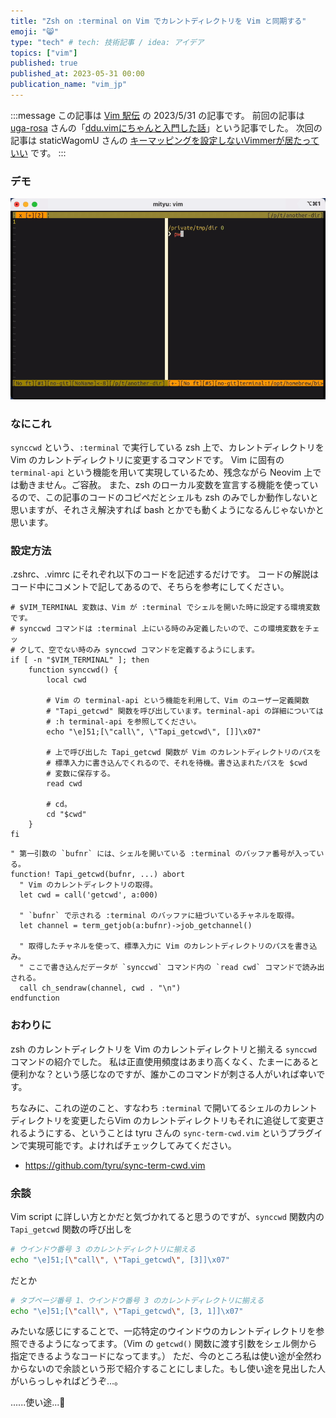 ```yaml
---
title: "Zsh on :terminal on Vim でカレントディレクトリを Vim と同期する"
emoji: "😸"
type: "tech" # tech: 技術記事 / idea: アイデア
topics: ["vim"]
published: true
published_at: 2023-05-31 00:00
publication_name: "vim_jp"
---
```


:::message
この記事は [Vim 駅伝](https://vim-jp.org/ekiden/) の 2023/5/31 の記事です。
前回の記事は [uga-rosa](https://zenn.dev/uga_rosa) さんの「[ddu.vimにちゃんと入門した話](https://zenn.dev/uga_rosa/articles/f55be75a573c0b)」という記事でした。
次回の記事は staticWagomU さんの [キーマッピングを設定しないVimmerが居たっていい](https://wagomu.me/blog/2023-06-02-vim-ekiden) です。
:::

### デモ

![](/images/sync-cwd-zsh-on-vim-demo.gif)

### なにこれ

`synccwd` という、`:terminal` で実行している zsh 上で、カレントディレクトリをVim のカレントディレクトリに変更するコマンドです。
Vim に固有の `terminal-api` という機能を用いて実現しているため、残念ながら Neovim 上では動きません。ご容赦。
また、zsh のローカル変数を宣言する機能を使っているので、この記事のコードのコピペだとシェルも zsh のみでしか動作しないと思いますが、それさえ解決すれば bash とかでも動くようになるんじゃないかと思います。

### 設定方法

.zshrc、.vimrc にそれぞれ以下のコードを記述するだけです。
コードの解説はコード中にコメントで記してあるので、そちらを参考にしてください。

```sh:.zshrc
# $VIM_TERMINAL 変数は、Vim が :terminal でシェルを開いた時に設定する環境変数です。
# synccwd コマンドは :terminal 上にいる時のみ定義したいので、この環境変数をチェッ
# クして、空でない時のみ synccwd コマンドを定義するようにします。
if [ -n "$VIM_TERMINAL" ]; then
	function synccwd() {
		local cwd

		# Vim の terminal-api という機能を利用して、Vim のユーザー定義関数
		# "Tapi_getcwd" 関数を呼び出しています。terminal-api の詳細については
		# :h terminal-api を参照してください。
		echo "\e]51;[\"call\", \"Tapi_getcwd\", []]\x07"

		# 上で呼び出した Tapi_getcwd 関数が Vim のカレントディレクトリのパスを
		# 標準入力に書き込んでくれるので、それを待機。書き込まれたパスを $cwd
		# 変数に保存する。
		read cwd

		# cd。
		cd "$cwd"
	}
fi

```

```vim:.vimrc
" 第一引数の `bufnr` には、シェルを開いている :terminal のバッファ番号が入っている。
function! Tapi_getcwd(bufnr, ...) abort
  " Vim のカレントディレクトリの取得。
  let cwd = call('getcwd', a:000)

  " `bufnr` で示される :terminal のバッファに紐づいているチャネルを取得。
  let channel = term_getjob(a:bufnr)->job_getchannel()

  " 取得したチャネルを使って、標準入力に Vim のカレントディレクトリのパスを書き込み。
  " ここで書き込んだデータが `synccwd` コマンド内の `read cwd` コマンドで読み出される。
  call ch_sendraw(channel, cwd . "\n")
endfunction
```

### おわりに

zsh のカレントディレクトリを Vim のカレントディレクトリと揃える `synccwd` コマンドの紹介でした。
私は正直使用頻度はあまり高くなく、たまーにあると便利かな？という感じなのですが、誰かこのコマンドが刺さる人がいれば幸いです。

ちなみに、これの逆のこと、すなわち `:terminal` で開いてるシェルのカレントディレクトリを変更したらVim のカレントディレクトリもそれに追従して変更されるようにする、ということは tyru さんの `sync-term-cwd.vim` というプラグインで実現可能です。よければチェックしてみてください。

- https://github.com/tyru/sync-term-cwd.vim


### 余談

Vim script に詳しい方とかだと気づかれてると思うのですが、`synccwd` 関数内の `Tapi_getcwd` 関数の呼び出しを

```sh
# ウインドウ番号 3 のカレントディレクトリに揃える
echo "\e]51;[\"call\", \"Tapi_getcwd\", [3]]\x07"
```

だとか


```sh
# タブページ番号 1、ウインドウ番号 3 のカレントディレクトリに揃える
echo "\e]51;[\"call\", \"Tapi_getcwd\", [3, 1]]\x07"
```

みたいな感じにすることで、一応特定のウインドウのカレントディレクトリを参照できるようになってます。（Vim の `getcwd()` 関数に渡す引数をシェル側から指定できるようなコードになってます。）
ただ、今のところ私は使い途が全然わからないので余談という形で紹介することにしました。もし使い途を見出した人がいらっしゃればどうぞ...。

......使い途...🤔

